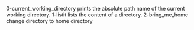 0-current_working_directory prints the absolute path name of the current working directory.
1-listit lists the content of a directory.
2-bring_me_home change directory to home directory
